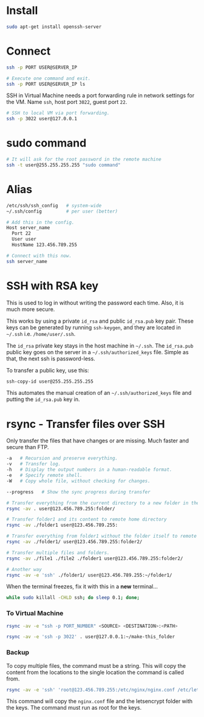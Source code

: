 # Install

```bash
sudo apt-get install openssh-server
```

# Connect

```bash
ssh -p PORT USER@SERVER_IP

# Execute one command and exit.
ssh -p PORT USER@SERVER_IP ls
```

SSH in Virtual Machine needs a port forwarding rule in network settings for the VM. Name `ssh`, host port `3022`, guest port `22`.

```bash
# SSH to local VM via port forwarding.
ssh -p 3022 user@127.0.0.1
```

# sudo command

```bash
# It will ask for the root password in the remote machine
ssh -t user@255.255.255.255 "sudo command"
```

# Alias

```bash
/etc/ssh/ssh_config   # system-wide
~/.ssh/config         # per user (better)

# Add this in the config.
Host server_name
  Port 22
  User user
  HostName 123.456.789.255

# Connect with this now.
ssh server_name
```

# SSH with RSA key

This is used to log in without writing the password each time. Also, it is much more secure.

This works by using a private `id_rsa` and public `id_rsa.pub` key pair. These keys can be generated by running `ssh-keygen`, and they are located in `~/.ssh` i.e. `/home/user/.ssh`.

The `id_rsa` private key stays in the host machine in `~/.ssh`. The `id_rsa.pub` public key goes on the server in a `~/.ssh/authorized_keys` file. Simple as that, the next ssh is password-less.

To transfer a public key, use this:

```bash
ssh-copy-id user@255.255.255.255
```

This automates the manual creation of an `~/.ssh/authorized_keys` file and putting the `id_rsa.pub` key in.

# rsync - Transfer files over SSH

Only transfer the files that have changes or are missing. Much faster and secure than FTP.

```bash
-a   # Recursion and preserve everything.
-v   # Transfer log.
-h   # Display the output numbers in a human-readable format.
-e   # Specify remote shell.
-W   # Copy whole file, without checking for changes.

--progress   # Show the sync progress during transfer
```

```bash
# Transfer everything from the current directory to a new folder in the remote home directory.
rsync -av . user@123.456.789.255:folder/

# Transfer folder1 and its content to remote home directory
rsync -av ./folder1 user@123.456.789.255:

# Transfer everything from folder1 without the folder itself to remote folder2 in remote home directory.
rsync -av ./folder1/ user@123.456.789.255:folder2/

# Transfer multiple files and folders.
rsync -av ./file1 ./file2 ./folder1 user@123.456.789.255:folder2/

# Another way
rsync -av -e 'ssh' ./folder1/ user@123.456.789.255:~/folder1/
```

When the terminal freezes, fix it with this in a **new** terminal...

```bash
while sudo killall -CHLD ssh; do sleep 0.1; done;
```

### To Virtual Machine

```bash
rsync -av -e "ssh -p PORT_NUMBER" <SOURCE> <DESTINATION>:<PATH>

rsync -av -e 'ssh -p 3022' . user@127.0.0.1:~/make-this_folder
```

### Backup

To copy multiple files, the command must be a string. This will copy the content from the locations to the single location the command is called from.

```bash
rsync -av -e 'ssh' 'root@123.456.789.255:/etc/nginx/nginx.conf /etc/letsencrypt/keys' .
```

This command will copy the `nginx.conf` file and the letsencrypt folder with the keys. The command must run as root for the keys.
